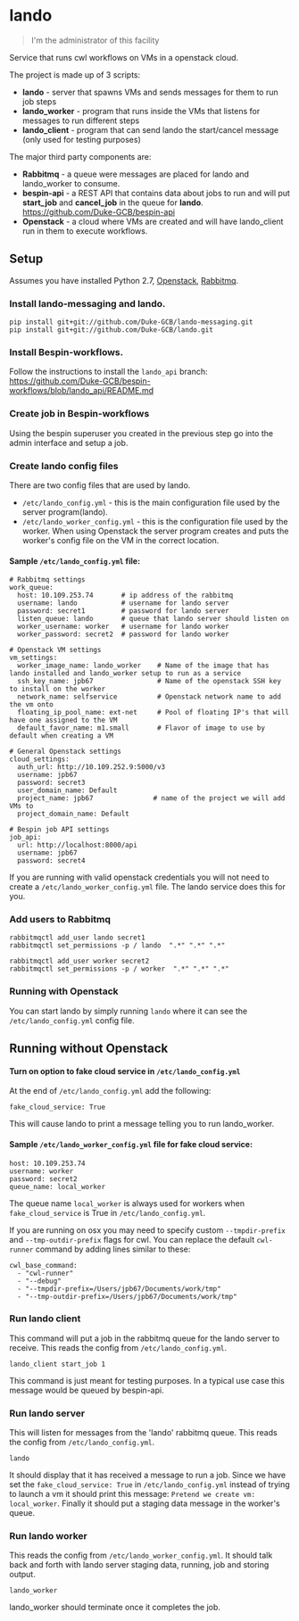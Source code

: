 # lando

> I'm the administrator of this facility

Service that runs cwl workflows on VMs in a openstack cloud.

The project is made up of 3 scripts:

- __lando__ - server that spawns VMs and sends messages for them to run job steps
- __lando_worker__ - program that runs inside the VMs that listens for messages to run different steps
- __lando_client__ - program that can send lando the start/cancel message (only used for testing purposes)

The major third party components are:
- __Rabbitmq__ - a queue were messages are placed for lando and lando_worker to consume.
- __bespin-api__ - a REST API that contains data about jobs to run and will put __start_job__ and __cancel_job__ in the queue for __lando__. https://github.com/Duke-GCB/bespin-api
- __Openstack__ - a cloud where VMs are created and will have lando_client run in them to execute workflows.


## Setup
Assumes you have installed Python 2.7, [Openstack](https://www.openstack.org/), [Rabbitmq](http://www.rabbitmq.com/).

### Install lando-messaging and lando.
```
pip install git+git://github.com/Duke-GCB/lando-messaging.git 
pip install git+git://github.com/Duke-GCB/lando.git
```

### Install Bespin-workflows.
Follow the instructions to install the `lando_api` branch:
https://github.com/Duke-GCB/bespin-workflows/blob/lando_api/README.md

### Create job in Bespin-workflows
Using the bespin superuser you created in the previous step go into the admin interface and setup a job.

### Create lando config files
There are two config files that are used by lando.
* `/etc/lando_config.yml` - this is the main configuration file used by the server program(lando).
* `/etc/lando_worker_config.yml` - this is the  configuration file used by the worker.
When using Openstack the server program creates and puts the worker's config file on the VM in the correct location.


#### Sample `/etc/lando_config.yml` file:
```
# Rabbitmq settings
work_queue:
  host: 10.109.253.74       # ip address of the rabbitmq
  username: lando           # username for lando server
  password: secret1         # password for lando server
  listen_queue: lando       # queue that lando server should listen on  
  worker_username: worker   # username for lando worker
  worker_password: secret2  # password for lando worker

# Openstack VM settings
vm_settings:
  worker_image_name: lando_worker    # Name of the image that has lando installed and lando_worker setup to run as a service
  ssh_key_name: jpb67                # Name of the openstack SSH key to install on the worker
  network_name: selfservice          # Openstack network name to add the vm onto
  floating_ip_pool_name: ext-net     # Pool of floating IP's that will have one assigned to the VM
  default_favor_name: m1.small       # Flavor of image to use by default when creating a VM

# General Openstack settings
cloud_settings:
  auth_url: http://10.109.252.9:5000/v3
  username: jpb67                        
  password: secret3  
  user_domain_name: Default               
  project_name: jpb67               # name of the project we will add VMs to
  project_domain_name: Default    

# Bespin job API settings
job_api:
  url: http://localhost:8000/api
  username: jpb67
  password: secret4
```
If you are running with valid openstack credentials you will not need to create a `/etc/lando_worker_config.yml` file.
The lando service does this for you.

### Add users to Rabbitmq
```
rabbitmqctl add_user lando secret1
rabbitmqctl set_permissions -p / lando  ".*" ".*" ".*"

rabbitmqctl add_user worker secret2
rabbitmqctl set_permissions -p / worker  ".*" ".*" ".*"
```

### Running with Openstack
You can start lando by simply running `lando` where it can see the `/etc/lando_config.yml` config file.

## Running without Openstack


#### Turn on option to fake cloud service in `/etc/lando_config.yml`
At the end of `/etc/lando_config.yml` add the following:
```
fake_cloud_service: True
```
This will cause lando to print a message telling you to run lando_worker.


#### Sample `/etc/lando_worker_config.yml` file for fake cloud service:
```
host: 10.109.253.74
username: worker
password: secret2
queue_name: local_worker  
```
The queue name `local_worker` is always used for workers when `fake_cloud_service` is True in `/etc/lando_config.yml`.

If you are running on osx you may need to specify custom `--tmpdir-prefix` and `--tmp-outdir-prefix` flags for cwl.
You can replace the default `cwl-runner` command by adding lines similar to these:
```
cwl_base_command:
  - "cwl-runner"
  - "--debug"
  - "--tmpdir-prefix=/Users/jpb67/Documents/work/tmp"
  - "--tmp-outdir-prefix=/Users/jpb67/Documents/work/tmp"
```

### Run lando client 
This command will put a job in the rabbitmq queue for the lando server to receive.
This reads the config from `/etc/lando_config.yml`.
```
lando_client start_job 1
```
This command is just meant for testing purposes.
In a typical use case this message would be queued by bespin-api.

### Run lando server
This will listen for messages from the 'lando' rabbitmq queue.
This reads the config from `/etc/lando_config.yml`.
```
lando
```
It should display that it has received a message to run a job.
Since we have set the `fake_cloud_service: True` in `/etc/lando_config.yml` instead of trying to launch a vm
it should print this message: `Pretend we create vm: local_worker`.
Finally it should put a staging data message in the worker's queue.

### Run lando worker
This reads the config from `/etc/lando_worker_config.yml`.
It should talk back and forth with lando server staging data, running, job and storing output.
```
lando_worker
```
lando_worker should terminate once it completes the job.

